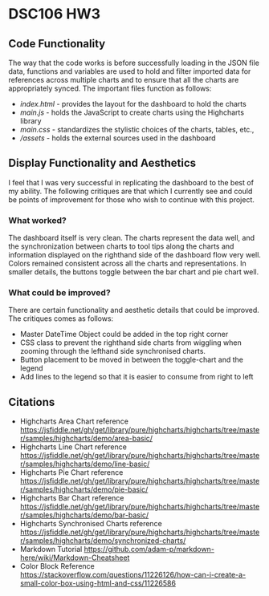 # DSC106 HW3

## Code Functionality
The way that the code works is before successfully loading in the JSON file data, functions and variables are used to hold and filter imported data for references across multiple charts and to ensure that all the charts are appropriately synced. The important files function as follows:
* *index.html* - provides the layout for the dashboard to hold the charts
* *main.js* - holds the JavaScript to create charts using the Highcharts library
* *main.css* - standardizes the stylistic choices of the charts, tables, etc.,
* */assets* - holds the external sources used in the dashboard

## Display Functionality and Aesthetics
I feel that I was very successful in replicating the dashboard to the best of my ability. The following critiques are that which I currently see and could be points of improvement for those who wish to continue with this project.

### What worked?
The dashboard itself is very clean. The charts represent the data well, and the synchronization between charts to tool tips along the charts and information displayed on the righthand side of the dashboard flow very well. Colors remained consistent across all the charts and representations. In smaller details, the buttons toggle between the bar chart and pie chart well.

### What could be improved?
There are certain functionality and aesthetic details that could be improved. The critiques comes as follows:
* Master DateTime Object could be added in the top right corner
* CSS class to prevent the righthand side charts from wiggling when zooming through the lefthand side synchronised charts.
* Button placement to be moved in between the toggle-chart and the legend
* Add lines to the legend so that it is easier to consume from right to left

## Citations
* Highcharts Area Chart reference https://jsfiddle.net/gh/get/library/pure/highcharts/highcharts/tree/master/samples/highcharts/demo/area-basic/
* Highcharts Line Chart reference https://jsfiddle.net/gh/get/library/pure/highcharts/highcharts/tree/master/samples/highcharts/demo/line-basic/
* Highcharts Pie Chart reference https://jsfiddle.net/gh/get/library/pure/highcharts/highcharts/tree/master/samples/highcharts/demo/pie-basic/
* Highcharts Bar Chart reference https://jsfiddle.net/gh/get/library/pure/highcharts/highcharts/tree/master/samples/highcharts/demo/bar-basic/
* Highcharts Synchronised Charts reference https://jsfiddle.net/gh/get/library/pure/highcharts/highcharts/tree/master/samples/highcharts/demo/synchronized-charts/
* Markdown Tutorial https://github.com/adam-p/markdown-here/wiki/Markdown-Cheatsheet
* Color Block Reference https://stackoverflow.com/questions/11226126/how-can-i-create-a-small-color-box-using-html-and-css/11226586